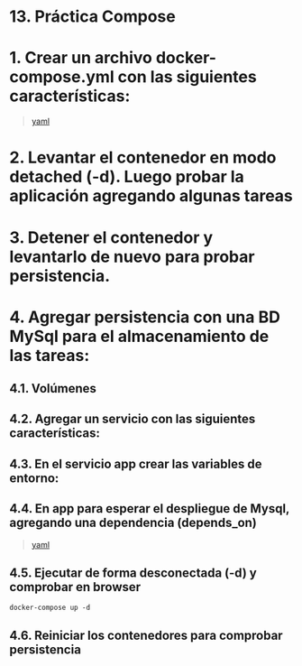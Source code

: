 # 13. Práctica Compose <!-- omit in TOC -->

# 1. Crear un archivo docker-compose.yml con las siguientes características:

> [yaml](../todo-docker-compose.yml)

# 2. Levantar el contenedor en modo detached (-d). Luego probar la aplicación agregando algunas tareas

# 3. Detener el contenedor y levantarlo de nuevo para probar persistencia.

# 4. Agregar persistencia con una BD MySql para el almacenamiento de las tareas:

## 4.1. Volúmenes
## 4.2. Agregar un servicio con las siguientes características:
## 4.3. En el servicio app crear las variables de entorno:
## 4.4. En app para esperar el despliegue de Mysql, agregando una dependencia (depends_on)

> [yaml](../mysql-docker-compose.yml)

## 4.5. Ejecutar de forma desconectada (-d) y comprobar en browser
```vim
docker-compose up -d
```
## 4.6. Reiniciar los contenedores para comprobar persistencia
